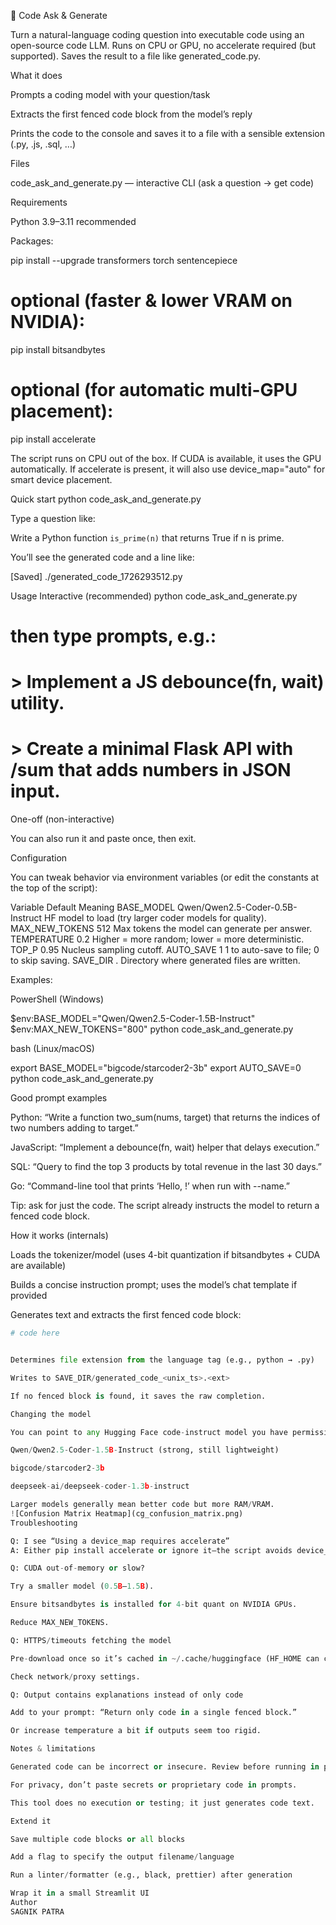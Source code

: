 🧰 Code Ask & Generate

Turn a natural-language coding question into executable code using an open-source code LLM.
Runs on CPU or GPU, no accelerate required (but supported). Saves the result to a file like generated_code.py.

What it does

Prompts a coding model with your question/task

Extracts the first fenced code block from the model’s reply

Prints the code to the console and saves it to a file with a sensible extension (.py, .js, .sql, …)

Files

code_ask_and_generate.py — interactive CLI (ask a question → get code)

Requirements

Python 3.9–3.11 recommended

Packages:

pip install --upgrade transformers torch sentencepiece
# optional (faster & lower VRAM on NVIDIA):
pip install bitsandbytes
# optional (for automatic multi-GPU placement):
pip install accelerate


The script runs on CPU out of the box. If CUDA is available, it uses the GPU automatically.
If accelerate is present, it will also use device_map="auto" for smart device placement.

Quick start
python code_ask_and_generate.py


Type a question like:

Write a Python function `is_prime(n)` that returns True if n is prime.


You’ll see the generated code and a line like:

[Saved] ./generated_code_1726293512.py

Usage
Interactive (recommended)
python code_ask_and_generate.py
# then type prompts, e.g.:
# > Implement a JS debounce(fn, wait) utility.
# > Create a minimal Flask API with /sum that adds numbers in JSON input.

One-off (non-interactive)

You can also run it and paste once, then exit.

Configuration

You can tweak behavior via environment variables (or edit the constants at the top of the script):

Variable	Default	Meaning
BASE_MODEL	Qwen/Qwen2.5-Coder-0.5B-Instruct	HF model to load (try larger coder models for quality).
MAX_NEW_TOKENS	512	Max tokens the model can generate per answer.
TEMPERATURE	0.2	Higher = more random; lower = more deterministic.
TOP_P	0.95	Nucleus sampling cutoff.
AUTO_SAVE	1	1 to auto-save to file; 0 to skip saving.
SAVE_DIR	.	Directory where generated files are written.

Examples:

PowerShell (Windows)

$env:BASE_MODEL="Qwen/Qwen2.5-Coder-1.5B-Instruct"
$env:MAX_NEW_TOKENS="800"
python code_ask_and_generate.py


bash (Linux/macOS)

export BASE_MODEL="bigcode/starcoder2-3b"
export AUTO_SAVE=0
python code_ask_and_generate.py

Good prompt examples

Python: “Write a function two_sum(nums, target) that returns the indices of two numbers adding to target.”

JavaScript: “Implement a debounce(fn, wait) helper that delays execution.”

SQL: “Query to find the top 3 products by total revenue in the last 30 days.”

Go: “Command-line tool that prints ‘Hello, <name>!’ when run with --name.”

Tip: ask for just the code. The script already instructs the model to return a fenced code block.

How it works (internals)

Loads the tokenizer/model (uses 4-bit quantization if bitsandbytes + CUDA are available)

Builds a concise instruction prompt; uses the model’s chat template if provided

Generates text and extracts the first fenced code block:

```python
# code here


Determines file extension from the language tag (e.g., python → .py)

Writes to SAVE_DIR/generated_code_<unix_ts>.<ext>

If no fenced block is found, it saves the raw completion.

Changing the model

You can point to any Hugging Face code-instruct model you have permissions to download, for example:

Qwen/Qwen2.5-Coder-1.5B-Instruct (strong, still lightweight)

bigcode/starcoder2-3b

deepseek-ai/deepseek-coder-1.3b-instruct

Larger models generally mean better code but more RAM/VRAM.
![Confusion Matrix Heatmap](cg_confusion_matrix.png)
Troubleshooting

Q: I see “Using a device_map requires accelerate”
A: Either pip install accelerate or ignore it—the script avoids device_map if accelerate isn’t installed. Use the included script (not older versions).

Q: CUDA out-of-memory or slow?

Try a smaller model (0.5B–1.5B).

Ensure bitsandbytes is installed for 4-bit quant on NVIDIA GPUs.

Reduce MAX_NEW_TOKENS.

Q: HTTPS/timeouts fetching the model

Pre-download once so it’s cached in ~/.cache/huggingface (HF_HOME can change this).

Check network/proxy settings.

Q: Output contains explanations instead of only code

Add to your prompt: “Return only code in a single fenced block.”

Or increase temperature a bit if outputs seem too rigid.

Notes & limitations

Generated code can be incorrect or insecure. Review before running in production.

For privacy, don’t paste secrets or proprietary code in prompts.

This tool does no execution or testing; it just generates code text.

Extend it

Save multiple code blocks or all blocks

Add a flag to specify the output filename/language

Run a linter/formatter (e.g., black, prettier) after generation

Wrap it in a small Streamlit UI
Author
SAGNIK PATRA
